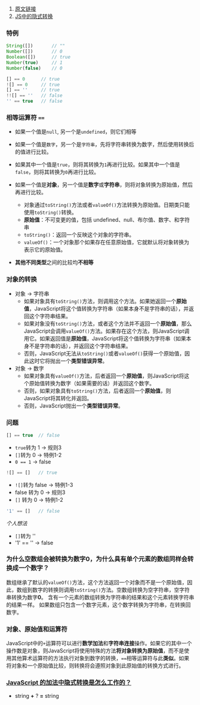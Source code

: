1. [原文链接](https://segmentfault.com/a/1190000011853970)
2. [JS中的隐式转换](https://segmentfault.com/a/1190000011854066)

### 特例

```javascript
String([])       // ""
Number([])       // 0
Boolean([])      // true
Number(true)     // 1
Number(false)    // 0
```

```javascript
[] == 0      // true
![] == 0     // true
[] == ''     // true
!![] == ''   // false
'' == true   // false
```

### 相等运算符 `==`

- 如果一个值是`null`, 另一个是`undefined`，则它们相等
- 如果一个值是`数字`，另一个是`字符串`，先将字符串转换为数字，然后使用转换后的值进行比较。

- 如果其中一个值是`true`，则将其转换为`1`再进行比较。如果其中一个值是`false`，则将其转换为`0`再进行比较。
- 如果一个值是**对象**，另一个值是**数字**或**字符串**，则将对象转换为原始值，然后再进行比较。
  - 对象通过`toString()`方法或者`valueOf()`方法转换为原始值。日期类只能使用`toString()`转换。
  - **原始值**：不可变更的值，包括 undefined、null、布尔值、数字、和字符串
  - `toString()`：返回一个反映这个对象的字符串。
  - `valueOf()`：一个对象那个如果存在任意原始值，它就默认将对象转换为表示它的原始值。
- **其他不同类型**之间的比较均**不相等**

### 对象的转换

- 对象 -> 字符串
  - 如果对象具有`toString()`方法，则调用这个方法。如果她返回一个**原始值**，JavaScript将这个值转换为字符串（如果本身不是字符串的话），并返回这个字符串结果。
  - 如果对象没有`toString()`方法，或者这个方法并不返回一个**原始值**，那么JavaScript会调用`valueOf()`方法。如果存在这个方法，则JavaScript调用它。如果返回值是**原始值**，JavaScript将这个值转换为字符串（如果本身不是字符串的话），并返回这个字符串结果。
  - 否则，JavaScript无法从`toString()`或者`valueOf()`获得一个原始值，因此这时它将抛出一个**类型错误异常**。
- 对象 -> 数字
  - 如果对象具有`valueOf()`方法，后者返回一个**原始值**，则JavaScript将这个原始值转换为数字（如果需要的话）并返回这个数字。
  - 否则，如果对象具有`toString()`方法，后者返回一个**原始值**，则JavaScript将其转化并返回。
  - 否则，JavaScript抛出一个**类型错误异常**。

### 问题

```javascript
[] == true	// false
```

- `true`转为 1 -> 规则3
- `[]`转为 0 -> 特例1-2
- `0 == 1` -> false

```javascript
![] == []	// true
```

- `![]`转为 false -> 特例1-3
- false 转为 0 -> 规则3
- `[]` 转为 0 -> 特例1-2

```javascript
'1' == []	// false
```

*个人想法*

- `[]`转为 ''
- '1' == '' -> false

### 为什么空数组会被转换为数字0，为什么具有单个元素的数组同样会转换成一个数字？

数组继承了默认的`valueOf()`方法，这个方法返回一个对象而不是一个原始值，因此，数组到数字的转换则调用`toString()`方法。空数组转换为空字符串，空字符串转换为数字**0**。
含有一个元素的数组转换为字符串的结果和这个元素转换字符串的结果一样。
如果数组只包含一个数字元素，这个数字转换为字符串，在转换回数字。

### 对象、原始值和运算符

JavaScript中的`+`运算符可以进行**数学加法**和**字符串连接**操作。如果它的其中一个操作数是对象，则JavaScript将使用特殊的方法**将对象转换为原始值**，而不是使用其他算术运算符的方法执行对象到数字的转换，`==`相等运算符与此**类似**。如果将对象和一个原始值比较，则转换将会遵照对象到此原始值的转换方式进行。

### [JavaScript 的加法中隐式转换是怎么工作的？](https://blog.csdn.net/dk2290/article/details/86534595)

- string **+** ? **=** string
